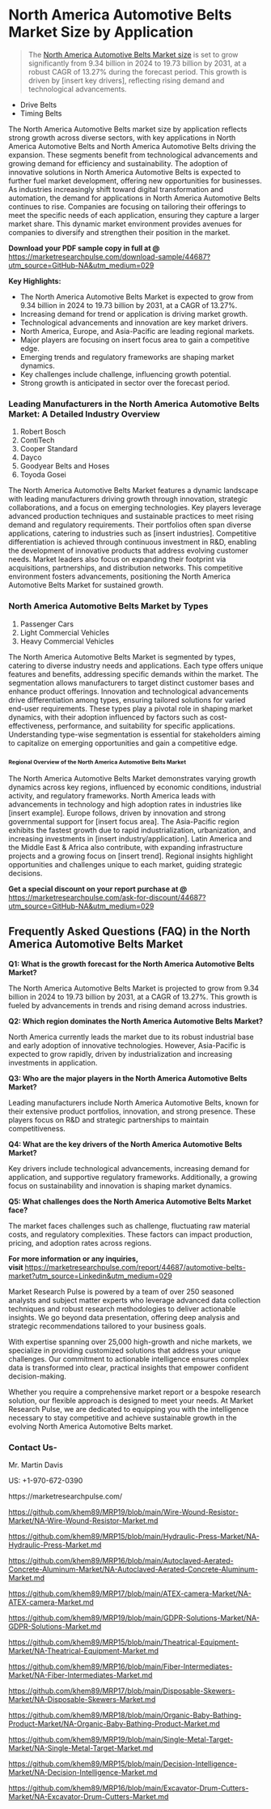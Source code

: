 <h1>North America Automotive Belts Market&nbsp;Size by Application</h1><blockquote><p>The <a href="https://marketresearchpulse.com/download-sample/44687?utm_source=GitHub-NA&amp;utm_medium=029">North America Automotive Belts Market size</a> is set to grow significantly from 9.34 billion in 2024 to 19.73 billion by 2031, at a robust CAGR of 13.27% during the forecast period. This growth is driven by [insert key drivers], reflecting rising demand and technological advancements.</p></blockquote><ul><li>Drive Belts<li> Timing Belts</li></ul><p>The North America Automotive Belts market size by application reflects strong growth across diverse sectors, with key applications in North America Automotive Belts and North America Automotive Belts driving the expansion. These segments benefit from technological advancements and growing demand for efficiency and sustainability. The adoption of innovative solutions in North America Automotive Belts is expected to further fuel market development, offering new opportunities for businesses. As industries increasingly shift toward digital transformation and automation, the demand for applications in North America Automotive Belts continues to rise. Companies are focusing on tailoring their offerings to meet the specific needs of each application, ensuring they capture a larger market share. This dynamic market environment provides avenues for companies to diversify and strengthen their position in the market.</p><p><strong>Download your PDF sample copy in full at @ </strong><a href="https://marketresearchpulse.com/download-sample/44687?utm_source=GitHub-NA&amp;utm_medium=029">https://marketresearchpulse.com/download-sample/44687?utm_source=GitHub-NA&amp;utm_medium=029</a></p><p><strong>Key Highlights: </strong></p><ul><li>The North America Automotive Belts Market is expected to grow from 9.34 billion in 2024 to 19.73 billion by 2031, at a CAGR of 13.27%.</li><li>Increasing demand for trend or application is driving market growth.</li><li>Technological advancements and innovation are key market drivers.</li><li>North America, Europe, and Asia-Pacific are leading regional markets.</li><li>Major players are focusing on insert focus area to gain a competitive edge.</li><li>Emerging trends and regulatory frameworks are shaping market dynamics.</li><li>Key challenges include challenge, influencing growth potential.</li><li>Strong growth is anticipated in sector over the forecast period.</li></ul><h3>Leading Manufacturers in the North America Automotive Belts Market: A Detailed Industry Overview</h3><ol><li>Robert Bosch</li><li>ContiTech</li><li>Cooper Standard</li><li>Dayco</li><li>Goodyear Belts and Hoses</li><li>Toyoda Gosei</li></ol><div class="flex max-w-full flex-col flex-grow"><div class="min-h-8 text-message flex w-full flex-col items-end gap-2 whitespace-normal break-words [.text-message+&amp;]:mt-5" dir="auto" data-message-author-role="assistant" data-message-id="fd8432e4-4910-450d-b182-61b7bfb0a01f" data-message-model-slug="gpt-4o"><div class="flex w-full flex-col gap-1 empty:hidden first:pt-[3px]"><div class="markdown prose w-full break-words dark:prose-invert light"><p>The North America Automotive Belts Market features a dynamic landscape with leading manufacturers driving growth through innovation, strategic collaborations, and a focus on emerging technologies. Key players leverage advanced production techniques and sustainable practices to meet rising demand and regulatory requirements. Their portfolios often span diverse applications, catering to industries such as [insert industries]. Competitive differentiation is achieved through continuous investment in R&amp;D, enabling the development of innovative products that address evolving customer needs. Market leaders also focus on expanding their footprint via acquisitions, partnerships, and distribution networks. This competitive environment fosters advancements, positioning the North America Automotive Belts Market for sustained growth.</p></div></div></div></div><h3>North America Automotive Belts Market by Types</h3><ol><li>Passenger Cars<li> Light Commercial Vehicles<li> Heavy Commercial Vehicles</li></ol><div class="flex max-w-full flex-col flex-grow"><div class="min-h-8 text-message flex w-full flex-col items-end gap-2 whitespace-normal break-words [.text-message+&amp;]:mt-5" dir="auto" data-message-author-role="assistant" data-message-id="084470be-0bb7-4664-bddf-5156b4f41249" data-message-model-slug="gpt-4o-mini"><div class="flex w-full flex-col gap-1 empty:hidden first:pt-[3px]"><div class="markdown prose w-full break-words dark:prose-invert light"><p>The North America Automotive Belts Market is segmented by types, catering to diverse industry needs and applications. Each type offers unique features and benefits, addressing specific demands within the market. The segmentation allows manufacturers to target distinct customer bases and enhance product offerings. Innovation and technological advancements drive differentiation among types, ensuring tailored solutions for varied end-user requirements. These types play a pivotal role in shaping market dynamics, with their adoption influenced by factors such as cost-effectiveness, performance, and suitability for specific applications. Understanding type-wise segmentation is essential for stakeholders aiming to capitalize on emerging opportunities and gain a competitive edge.</p></div></div></div></div><h3><span style="font-size: 11px;">Regional Overview of the North America Automotive Belts Market</span></h3><div class="flex max-w-full flex-col flex-grow"><div class="min-h-8 text-message flex w-full flex-col items-end gap-2 whitespace-normal break-words [.text-message+&amp;]:mt-5" dir="auto" data-message-author-role="assistant" data-message-id="e9038762-ce64-4e30-91c9-9bd413514231" data-message-model-slug="gpt-4o-mini"><div class="flex w-full flex-col gap-1 empty:hidden first:pt-[3px]"><div class="markdown prose w-full break-words dark:prose-invert light"><p>The North America Automotive Belts Market demonstrates varying growth dynamics across key regions, influenced by economic conditions, industrial activity, and regulatory frameworks. North America leads with advancements in technology and high adoption rates in industries like [insert example]. Europe follows, driven by innovation and strong governmental support for [insert focus area]. The Asia-Pacific region exhibits the fastest growth due to rapid industrialization, urbanization, and increasing investments in [insert industry/application]. Latin America and the Middle East &amp; Africa also contribute, with expanding infrastructure projects and a growing focus on [insert trend]. Regional insights highlight opportunities and challenges unique to each market, guiding strategic decisions.</p></div></div></div></div><p><strong>Get a special discount on your report purchase at @ </strong><a href="https://marketresearchpulse.com/ask-for-discount/44687?utm_source=GitHub-NA&amp;utm_medium=029">https://marketresearchpulse.com/ask-for-discount/44687?utm_source=GitHub-NA&amp;utm_medium=029</a></p><h2>Frequently Asked Questions (FAQ) in the North America Automotive Belts Market</h2><p><strong>Q1: What is the growth forecast for the North America Automotive Belts Market?</strong></p><p>The North America Automotive Belts Market is projected to grow from 9.34 billion in 2024 to 19.73 billion by 2031, at a CAGR of 13.27%. This growth is fueled by advancements in trends and rising demand across industries.</p><p><strong>Q2: Which region dominates the North America Automotive Belts Market?</strong></p><p>North America currently leads the market due to its robust industrial base and early adoption of innovative technologies. However, Asia-Pacific is expected to grow rapidly, driven by industrialization and increasing investments in application.</p><p><strong>Q3: Who are the major players in the North America Automotive Belts Market?</strong></p><p>Leading manufacturers include North America Automotive Belts, known for their extensive product portfolios, innovation, and strong presence. These players focus on R&amp;D and strategic partnerships to maintain competitiveness.</p><p><strong>Q4: What are the key drivers of the North America Automotive Belts Market?</strong></p><p>Key drivers include technological advancements, increasing demand for application, and supportive regulatory frameworks. Additionally, a growing focus on sustainability and innovation is shaping market dynamics.</p><p><strong>Q5: What challenges does the North America Automotive Belts Market face?</strong></p><p>The market faces challenges such as challenge, fluctuating raw material costs, and regulatory complexities. These factors can impact production, pricing, and adoption rates across regions.</p><p><strong>For more information or any inquiries, visit&nbsp;</strong><a href="https://marketresearchpulse.com/report/44687/automotive-belts-market?utm_source=Linkedin&utm_medium=029">https://marketresearchpulse.com/report/44687/automotive-belts-market?utm_source=Linkedin&utm_medium=029</a></p><p>Market Research Pulse is powered by a team of over 250 seasoned analysts and subject matter experts who leverage advanced data collection techniques and robust research methodologies to deliver actionable insights. We go beyond data presentation, offering deep analysis and strategic recommendations tailored to your business goals.</p><p>With expertise spanning over 25,000 high-growth and niche markets, we specialize in providing customized solutions that address your unique challenges. Our commitment to actionable intelligence ensures complex data is transformed into clear, practical insights that empower confident decision-making.</p><p>Whether you require a comprehensive market report or a bespoke research solution, our flexible approach is designed to meet your needs. At Market Research Pulse, we are dedicated to equipping you with the intelligence necessary to stay competitive and achieve sustainable growth in the evolving North America Automotive Belts market.</p><h3><strong>Contact Us-</strong></h3><p>Mr. Martin Davis</p><p>US: +1-970-672-0390</p><p>https://marketresearchpulse.com/</p><p><a href="https://github.com/khem89/MRP19/blob/main/Wire-Wound-Resistor-Market/NA-Wire-Wound-Resistor-Market.md">https://github.com/khem89/MRP19/blob/main/Wire-Wound-Resistor-Market/NA-Wire-Wound-Resistor-Market.md</a></p><p><a href="https://github.com/khem89/MRP15/blob/main/Hydraulic-Press-Market/NA-Hydraulic-Press-Market.md">https://github.com/khem89/MRP15/blob/main/Hydraulic-Press-Market/NA-Hydraulic-Press-Market.md</a></p><p><a href="https://github.com/khem89/MRP16/blob/main/Autoclaved-Aerated-Concrete-Aluminum-Market/NA-Autoclaved-Aerated-Concrete-Aluminum-Market.md">https://github.com/khem89/MRP16/blob/main/Autoclaved-Aerated-Concrete-Aluminum-Market/NA-Autoclaved-Aerated-Concrete-Aluminum-Market.md</a></p><p><a href="https://github.com/khem89/MRP17/blob/main/ATEX-camera-Market/NA-ATEX-camera-Market.md">https://github.com/khem89/MRP17/blob/main/ATEX-camera-Market/NA-ATEX-camera-Market.md</a></p><p><a href="https://github.com/khem89/MRP19/blob/main/GDPR-Solutions-Market/NA-GDPR-Solutions-Market.md">https://github.com/khem89/MRP19/blob/main/GDPR-Solutions-Market/NA-GDPR-Solutions-Market.md</a></p><p><a href="https://github.com/khem89/MRP15/blob/main/Theatrical-Equipment-Market/NA-Theatrical-Equipment-Market.md">https://github.com/khem89/MRP15/blob/main/Theatrical-Equipment-Market/NA-Theatrical-Equipment-Market.md</a></p><p><a href="https://github.com/khem89/MRP16/blob/main/Fiber-Intermediates-Market/NA-Fiber-Intermediates-Market.md">https://github.com/khem89/MRP16/blob/main/Fiber-Intermediates-Market/NA-Fiber-Intermediates-Market.md</a></p><p><a href="https://github.com/khem89/MRP17/blob/main/Disposable-Skewers-Market/NA-Disposable-Skewers-Market.md">https://github.com/khem89/MRP17/blob/main/Disposable-Skewers-Market/NA-Disposable-Skewers-Market.md</a></p><p><a href="https://github.com/khem89/MRP18/blob/main/Organic-Baby-Bathing-Product-Market/NA-Organic-Baby-Bathing-Product-Market.md">https://github.com/khem89/MRP18/blob/main/Organic-Baby-Bathing-Product-Market/NA-Organic-Baby-Bathing-Product-Market.md</a></p><p><a href="https://github.com/khem89/MRP19/blob/main/Single-Metal-Target-Market/NA-Single-Metal-Target-Market.md">https://github.com/khem89/MRP19/blob/main/Single-Metal-Target-Market/NA-Single-Metal-Target-Market.md</a></p><p><a href="https://github.com/khem89/MRP15/blob/main/Decision-Intelligence-Market/NA-Decision-Intelligence-Market.md">https://github.com/khem89/MRP15/blob/main/Decision-Intelligence-Market/NA-Decision-Intelligence-Market.md</a></p><p><a href="https://github.com/khem89/MRP16/blob/main/Excavator-Drum-Cutters-Market/NA-Excavator-Drum-Cutters-Market.md">https://github.com/khem89/MRP16/blob/main/Excavator-Drum-Cutters-Market/NA-Excavator-Drum-Cutters-Market.md</a></p>
